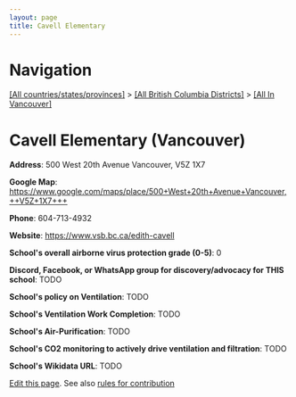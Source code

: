 ```yaml
---
layout: page
title: Cavell Elementary
---
```

# Navigation

[[All countries/states/provinces]](../../..) > [[All British Columbia Districts]](../..) > [[All In Vancouver]](..)

# Cavell Elementary (Vancouver)

**Address**: 500 West 20th Avenue Vancouver,  V5Z 1X7

**Google Map**: <https://www.google.com/maps/place/500+West+20th+Avenue+Vancouver,++V5Z+1X7+++>

**Phone**: 604-713-4932

**Website**: <https://www.vsb.bc.ca/edith-cavell>

**School's overall airborne virus protection grade (0-5)**: 0

**Discord, Facebook, or WhatsApp group for discovery/advocacy for THIS school**: TODO

**School's policy on Ventilation**: TODO

**School's Ventilation Work Completion**: TODO

**School's Air-Purification**: TODO

**School's CO2 monitoring to actively drive ventilation and filtration**: TODO

**School's Wikidata URL**: TODO


[Edit this page](https://github.com/ventilate-schools/BC/edit/main/././Vancouver/Cavell_Elementary.md). See also [rules for contribution](../../../contribution-rules/)